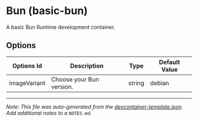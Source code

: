 
# Bun (basic-bun)

A basic Bun Runtime development container.

## Options

| Options Id | Description | Type | Default Value |
|-----|-----|-----|-----|
| imageVariant | Choose your Bun version. | string | debian |



---

_Note: This file was auto-generated from the [devcontainer-template.json](https://github.com/marcosgomesneto/bun-devcontainers/blob/main/src/basic-bun/devcontainer-template.json).  Add additional notes to a `NOTES.md`._
